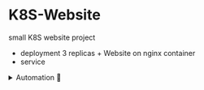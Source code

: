 # K8S-Website
 small K8S website project

- deployment 3 replicas + Website on nginx container
- service 

<details>
 <summary>Automation 🤖</summary>
 
```bash
{
    # Clone this repo to get the manifests
    git clone --depth 1 https://github.com/lgp00/K8S-Website.git
    ### DEPLOYMENT ###
    kubectl apply -f K8S-Website/Deployment/websiteDeployment.yaml
    ### SERVICE ###
    kubectl apply -f K8S-Website/Service/websiteService.yaml
    # Wait for pod to be running
    echo "Waiting up to 5s for pods to be running..."
    sleep 5s
    echo -e "\n\nAutomation complete!\n"
}
```
